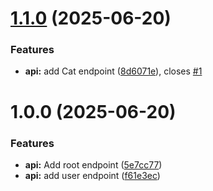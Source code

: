 # [1.1.0](https://github.com/DLC94/ubiquitous-octo-rotary-phone/compare/v1.0.0...v1.1.0) (2025-06-20)


### Features

* **api:** add Cat endpoint ([8d6071e](https://github.com/DLC94/ubiquitous-octo-rotary-phone/commit/8d6071efe7bb442a11d03ca9bceb9fd44e25ce46)), closes [#1](https://github.com/DLC94/ubiquitous-octo-rotary-phone/issues/1)

# 1.0.0 (2025-06-20)


### Features

* **api:** Add root endpoint ([5e7cc77](https://github.com/DLC94/ubiquitous-octo-rotary-phone/commit/5e7cc77c64f597cf7f8467f3568ad70147d60b57))
* **api:** add user endpoint ([f61e3ec](https://github.com/DLC94/ubiquitous-octo-rotary-phone/commit/f61e3ecd597c11543a38d6b9614348b09a4574d1))
